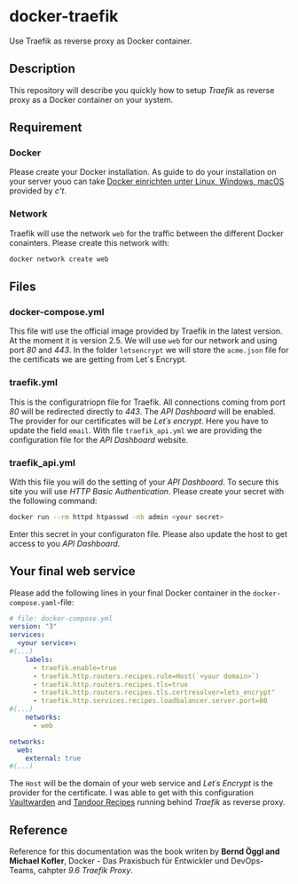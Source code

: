 # docker-traefik
Use Traefik as reverse proxy as Docker container.

## Description

This repository will describe you quickly how to setup *Traefik* as reverse proxy as a Docker container on your system.

## Requirement

### Docker

Please create your Docker installation. As guide to do your installation on your server youo can take [Docker einrichten unter Linux, Windows, macOS](https://www.heise.de/ct/artikel/Docker-einrichten-unter-Linux-Windows-macOS-4309355.html) provided by *c't*.

### Network

Traefik will use the network `web` for the traffic between the different Docker conainters. Please create this network with:
``` bash
docker network create web
```

## Files

### docker-compose.yml

This file witl use the official image provided by Traefik in the latest version. At the moment it is version 2.5. We will use `web` for our network and using port *80* and *443*. In the folder `letsencrypt` we will store the `acme.json` file for the certificats we are getting from Let´s Encrypt.

### traefik.yml

This is the configuratriopn file for Traefik. All connections coming from port *80* will be redirected directly to *443*. The *API Dashboard* will be enabled. The provider for our certificates will be *Let´s encrypt*. Here you have to update the field `email`. With file `traefik_api.yml` we are providing the configuration file for the *API Dashboard* website.

### traefik_api.yml

With this file you will do the setting of your *API Dashboard*. To secure this site you will use *HTTP Basic Authentication*. Please create your secret with the following command:
``` bash
docker run --rm httpd htpasswd -nb admin <your secret>
```
Enter this secret in your configuraton file. Please also update the host to get access to you *API Dashboard*.

## Your final web service

Please add the following lines in your final Docker container in the `docker-compose.yaml`-file:

``` YAML
# file: docker-compose.yml
version: "3"
services:
  <your service>:
#(...)
    labels:
      - traefik.enable=true
      - traefik.http.routers.recipes.rule=Host(`<your domain>`)
      - traefik.http.routers.recipes.tls=true
      - traefik.http.routers.recipes.tls.certresolver=lets_encrypt"
      - traefik.http.services.recipes.loadbalancer.server.port=80
#(...)
    networks:
      - web

networks:
  web:
    external: true
#(...)
```

The `Host` will be the domain of your web service and *Let´s Encrypt* is the provider for the certificate. I was able to get with this configuration [Vaultwarden](https://github.com/dani-garcia/vaultwarden) and [Tandoor Recipes](https://docs.tandoor.dev/) running behind *Traefik* as reverse proxy.

## Reference

Reference for this documentation was the book writen by **Bernd Öggl and Michael Kofler**, Docker - Das Praxisbuch für Entwickler und DevOps-Teams, cahpter *9.6 Traefik Proxy*.

